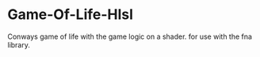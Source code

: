 # Game-Of-Life-Hlsl
Conways game of life with the game logic on a shader.
for use with the fna library.

